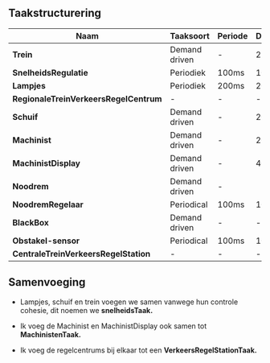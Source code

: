 ## Taakstructurering


| Naam | Taaksoort | Periode | Deadline | Prioriteit
| --- | --- | --- | --- | ---
| **Trein** | Demand driven | - | 2500ms | 8
| **SnelheidsRegulatie** | Periodiek | 100ms | 100ms | 3
| **Lampjes** | Periodiek | 200ms | 200ms | 4
| **RegionaleTreinVerkeersRegelCentrum** | - | - | - | -
| **Schuif** | Demand driven | - | 200ms | 5
| **Machinist** | Demand driven | - | 2000ms | 7
| **MachinistDisplay** | Demand driven | - | 400ms | 6
| **Noodrem** | Demand driven | -
| **NoodremRegelaar** | Periodical | 100ms | 100ms | 1
| **BlackBox** | Demand driven | - | - | -
| **Obstakel-sensor** | Periodical | 100ms | 100ms | 2
| **CentraleTreinVerkeersRegelStation** | - | - | - | -

## Samenvoeging
- Lampjes, schuif en trein voegen we samen vanwege hun controle cohesie, dit noemen we __snelheidsTaak.__

- Ik voeg de Machinist en MachinistDisplay ook samen tot __MachinistenTaak.__

- Ik voeg de regelcentrums bij elkaar tot een __VerkeersRegelStationTaak.__